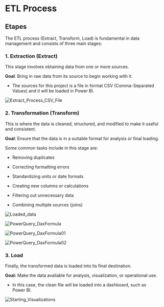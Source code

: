 # ETL Process

## Etapes

The ETL process (Extract, Transform, Load) is fundamental in data management and consists of three main stages:

### 1. Extraction (Extract)

This stage involves obtaining data from one or more sources.<br>

**Goal**: Bring in raw data from its source to begin working with it.

- The sources for this project is a file in format CSV (Comma-Separated Values) and it will be loaded in Power BI.












![Extract_Process_CSV_File](https://github.com/user-attachments/assets/b475e800-d85b-43d2-bf47-72d7eb8326b4)













### 2. Transformation (Transform)

This is where the data is cleaned, structured, and modified to make it useful and consistent.<br>

**Goal**: Ensure that the data is in a suitable format for analysis or final loading.

Some common tasks include in this stage are:

- Removing duplicates

- Correcting formatting errors

- Standardizing units or date formats

- Creating new columns or calculations

- Filtering out unnecessary data

- Combining multiple sources (joins)













![Loaded_data](https://github.com/user-attachments/assets/ea7d29ce-1cb4-4ced-a499-5998582d827a)















![PowerQuery_DaxFormula](https://github.com/user-attachments/assets/235343ec-448c-4350-9c35-844da8c00e18)









![PowerQuery_DaxFormula01](https://github.com/user-attachments/assets/fc1aba1d-00e1-408a-8de9-f230d4e947c0)














![PowerQuery_DaxFormula02](https://github.com/user-attachments/assets/3f2584b3-e67c-4acd-96d0-4e65af025a3b)



















### 3. Load 

Finally, the transformed data is loaded into its final destination.<br>

**Goal:** Make the data available for analysis, visualization, or operational use.

- In this case, the clean file will be loaded into a dashboard, such as Power BI.



  




![Starting_Visualizations](https://github.com/user-attachments/assets/7082e05f-feb8-454f-a33d-009e80814267)



































  







